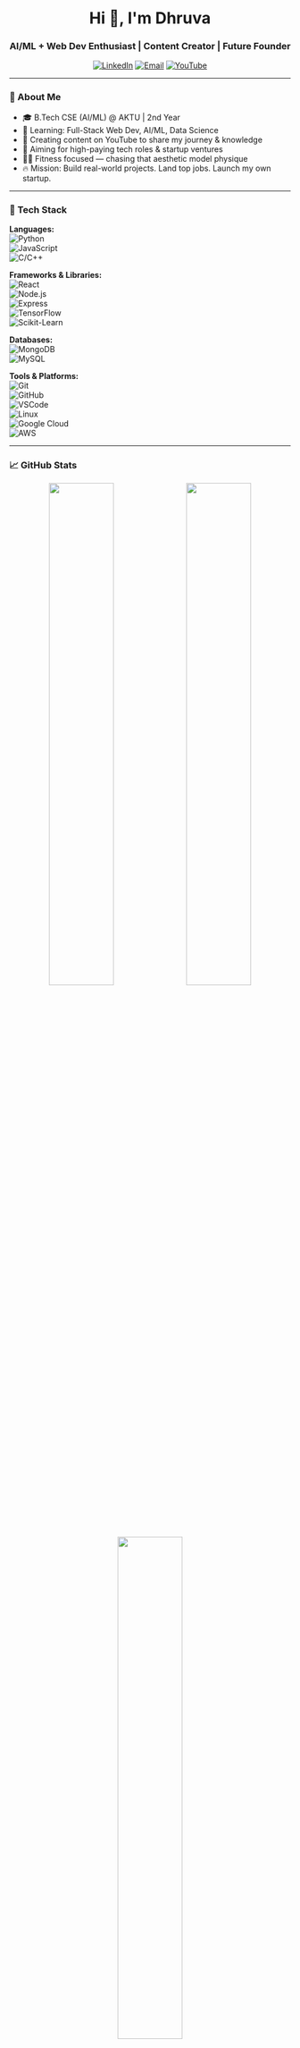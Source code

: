 <h1 align="center">Hi 👋, I'm Dhruva</h1>
<h3 align="center">AI/ML + Web Dev Enthusiast | Content Creator | Future Founder</h3>

<p align="center">
  <a href="https://www.linkedin.com/in/thedhruva/" target="_blank"><img alt="LinkedIn" src="https://img.shields.io/badge/LinkedIn-blue?style=for-the-badge&logo=linkedin" /></a>
  <a href="mailto:thedhruva07@gmail.com"><img alt="Email" src="https://img.shields.io/badge/Email-red?style=for-the-badge&logo=gmail" /></a>
  <a href="https://https://www.youtube.com/channel/UC9s-d4enIGNRjkmwoKZhaHA"><img alt="YouTube" src="https://img.shields.io/badge/YouTube-black?style=for-the-badge&logo=youtube" /></a>
</p>

---

### 🚀 About Me

- 🎓 B.Tech CSE (AI/ML) @ AKTU | 2nd Year
- 🧠 Learning: Full-Stack Web Dev, AI/ML, Data Science
- 🎥 Creating content on YouTube to share my journey & knowledge
- 💼 Aiming for high-paying tech roles & startup ventures
- 🏋️‍♂️ Fitness focused — chasing that aesthetic model physique
- 🔥 Mission: Build real-world projects. Land top jobs. Launch my own startup.

---

### 🧰 Tech Stack

**Languages:**  
![Python](https://img.shields.io/badge/Python-black?style=flat&logo=python)  
![JavaScript](https://img.shields.io/badge/JavaScript-black?style=flat&logo=javascript)  
![C/C++](https://img.shields.io/badge/C/C++-black?style=flat&logo=c)

**Frameworks & Libraries:**  
![React](https://img.shields.io/badge/React-black?style=flat&logo=react)  
![Node.js](https://img.shields.io/badge/Node.js-black?style=flat&logo=node.js)  
![Express](https://img.shields.io/badge/Express-black?style=flat&logo=express)  
![TensorFlow](https://img.shields.io/badge/TensorFlow-black?style=flat&logo=tensorflow)  
![Scikit-Learn](https://img.shields.io/badge/Scikit--Learn-black?style=flat&logo=scikit-learn)

**Databases:**  
![MongoDB](https://img.shields.io/badge/MongoDB-black?style=flat&logo=mongodb)  
![MySQL](https://img.shields.io/badge/MySQL-black?style=flat&logo=mysql)

**Tools & Platforms:**  
![Git](https://img.shields.io/badge/Git-black?style=flat&logo=git)  
![GitHub](https://img.shields.io/badge/GitHub-black?style=flat&logo=github)  
![VSCode](https://img.shields.io/badge/VSCode-black?style=flat&logo=visual-studio-code)  
![Linux](https://img.shields.io/badge/Linux-black?style=flat&logo=linux)  
![Google Cloud](https://img.shields.io/badge/GoogleCloud-black?style=flat&logo=google-cloud)  
![AWS](https://img.shields.io/badge/AWS-black?style=flat&logo=amazon-aws)

---

### 📈 GitHub Stats

<p align="center">
  <img width="48%" src="https://github-readme-stats.vercel.app/api?username=thedhruva07&show_icons=true&theme=tokyonight" />
  <img width="48%" src="https://github-readme-streak-stats.herokuapp.com/?user=thedhruva07&theme=tokyonight" />
</p>

<p align="center">
  <img width="48%" src="https://github-readme-stats.vercel.app/api/top-langs/?username=thedhruva07&layout=compact&theme=tokyonight" />
</p>

---

### 📌 Featured Projects

- 🧠 **Sentiment Analysis on Amazon Reviews** – NLP + ML Project  
- 🌐 **Portfolio Website** – Personal brand, hosted with GitHub Pages  
- 🚀 **Full-Stack Blog App** – MERN stack with authentication & CRUD  
- 🔒 **Cybersecurity Toolkit** – Python-based CLI tools

> 📍 *More projects coming soon... Stay tuned!*

---

### 🗺️ Learning Roadmap (2025)

- [x] CS50x – Harvard
- [x] Google IT Automation with Python
- [ ] Meta Front-End Developer
- [ ] Andrew Ng's ML Course
- [ ] IBM Data Science Cert
- [ ] Launch Open Source Project
- [ ] Freelance/Internship Experience

---

### 🤝 Let's Collaborate!

- Looking to collaborate on **AI/ML, Web Dev, or Startup ideas**
- DM me if you’re building something cool or want to team up
- I also help students improve their GitHub/resume presence

---

<p align="center">⚡ Hustling to turn passion into profession.</p>
